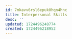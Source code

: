 ```yaml
---
id: 7mkavv6rsl6epuk0hqn4hnc
title: Interpersonal Skills
desc: ''
updated: 1724496248774
created: 1724496218952
---
```

